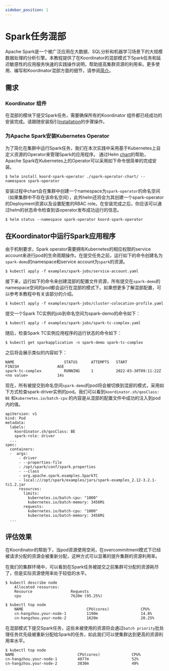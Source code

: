 ```yaml
---
sidebar_position: 1
---
```


# Spark任务混部
Apache Spark是一个被广泛应用在大数据、SQL分析和机器学习场景下的大规模数据处理的分析引擎。本教程提供了在Koordinator的混部模式下Spark任务和延迟敏感性的应用服务快速的实践操作说明，帮助提高集群资源的利用率。更多使用、编写和Koordinator混部方面的细节，请参阅[简介](../)。
## 需求
### Koordinator 组件
在混部的模块下提交Spark任务，需要确保所有的Koordinator 组件都已经成功的安装完成。请跟随安装指引[Installation](../installation)的步骤操作。
### 为Apache Spark安装Kubernetes Operator
为了简化在集群中运行Spark任务，我们在本次实践中采用基于Kubernetes上自定义资源的Operator来管理Spark的应用程序。
通过Helm [chart](https://github.com/koordinator-sh/koordinator/tree/main/examples/spark-operator-chart)的帮助，Apache Spark在Kubernetes上的Operator可以采用如下命令很简单的完成安装。
```
$ helm install koord-spark-operator ./spark-operator-chart/ --namespace spark-operator
```

安装过程中chart会在集群中创建一个namespace为`spark-operator`的命名空间（如果集群中不存在该命名空间），此外helm还将会为其创建一个spark-operator的Deployment资源以及设置配套的RBAC role。在安装完成之后，你应该可以通过helm的状态命令检查到该operator发布成功运行的信息。
```
$ helm status --namespace spark-operator koord-spark-operator
```

## 在Koordinator中运行Spark应用程序
由于机制要求，Spark operator需要拥有Kubernetes的相应权限的service account来进行pod的生命周期操作。在提交任务之前，运行如下的命令创建名为`spark-demo`的namespace和service account为`spark`的资源。
```
$ kubectl apply -f examples/spark-jobs/service-account.yaml
```

接下来，运行如下的命令来创建混部的配置文件资源，所有提交在`spark-demo`的namespace空间的pod都会运行在混部的模式下。如果想更多了解混部配置，可以参考本教程中有关该部分的介绍。
```
$ kubectl apply -f examples/spark-jobs/cluster-colocation-profile.yaml
```

提交一个Spark TC实例的job到命名空间为spark-demo的命令如下：
```
$ kubectl apply -f examples/spark-jobs/spark-tc-complex.yaml
```

随后，检查Spark TC实例应用程序的运行状态的命令如下：
```
$ kubectl get sparkapplication -n spark-demo spark-tc-complex
```

之后将会展示类似的内容如下：
```
NAME                      STATUS      ATTEMPTS   START                    FINISH                 AGE
spark-tc-complex          RUNNING     1          2022-03-30T09:11:22Z     <no value>             14s
```
现在，所有被提交到命名空间`spark-demo`的pod将会被切换到混部的模式，采用如下方式检查spark-driver实例的pod。我们可以看到`koordinator.sh/qosClass: BE` 和`kubernetes.io/batch-cpu` 的内容是从混部的配置文件中成功的注入到pod内的值。
```
apiVersion: v1
kind: Pod
metadata:
  labels:
  	koordinator.sh/qosClass: BE
	spark-role: driver
  ...
spec:
  containers:
  -  args:
	  - driver
	  - --properties-file
	  - /opt/spark/conf/spark.properties
	  - --class
	  - org.apache.spark.examples.SparkTC
	  - local:///opt/spark/examples/jars/spark-examples_2.12-3.2.1-tc1.2.jar
   	  resources:
		limits:
		  kubernetes.io/batch-cpu: "1000"
		  kubernetes.io/batch-memory: 3456Mi
		requests:
		  kubernetes.io/batch-cpu: "1000"
		  kubernetes.io/batch-memory: 3456Mi
  ...
```

## 评估效果
在Koordinator的帮助下，当pod资源使用空闲，在overcommitment模式下已经被请求分配的资源会被重新分配，这种方式可以显著的提升集群的资源利用率。

在我们的集群环境中，可以看到在Spark任务被提交之前集群可分配的资源耗尽了，但是实际资源使用率处于较低的水平。
```
$ kubectl describe node
    Allocated resources:
    Resource                 Requests
    cpu                      7620m (95.25%)
  
$ kubectl top node
    NAME                      		CPU(cores)         		CPU%
    cn-hangzhou.your-node-1   		1190m         			14.8%
    cn-hangzhou.your-node-2   		1620m         			20.25%
```

在混部模式下提交Spark任务，这些未被使用的资源将会通过`batch priority`批处理任务优先级被重新分配给Spark的任务，如此我们可以使集群达到更高的资源利用率水平。
```
$ kubectl top node
NAME                      		CPU(cores)   		    CPU%
cn-hangzhou.your-node-1   		4077m         			52%
cn-hangzhou.your-node-2   		3830m         			49%
```